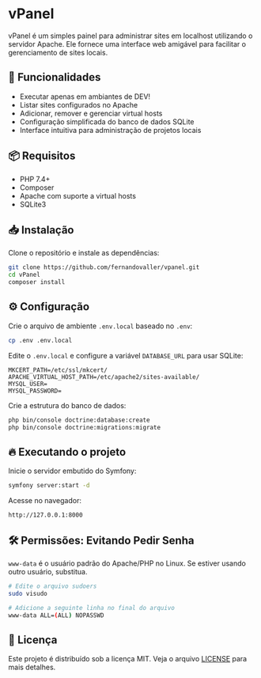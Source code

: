 # vPanel

vPanel é um simples painel para administrar sites em localhost utilizando o servidor Apache. Ele
fornece uma interface web amigável para facilitar o gerenciamento de sites locais.

## 🚀 Funcionalidades

- Executar apenas em ambiantes de DEV!
- Listar sites configurados no Apache
- Adicionar, remover e gerenciar virtual hosts
- Configuração simplificada do banco de dados SQLite
- Interface intuitiva para administração de projetos locais

## 📦 Requisitos

- PHP 7.4+
- Composer
- Apache com suporte a virtual hosts
- SQLite3

## 📥 Instalação

Clone o repositório e instale as dependências:

```sh
git clone https://github.com/fernandovaller/vpanel.git
cd vPanel
composer install
```

## ⚙️ Configuração

Crie o arquivo de ambiente `.env.local` baseado no `.env`:

```sh
cp .env .env.local
```

Edite o `.env.local` e configure a variável `DATABASE_URL` para usar SQLite:

```env
MKCERT_PATH=/etc/ssl/mkcert/
APACHE_VIRTUAL_HOST_PATH=/etc/apache2/sites-available/
MYSQL_USER=
MYSQL_PASSWORD=
```

Crie a estrutura do banco de dados:

```sh
php bin/console doctrine:database:create
php bin/console doctrine:migrations:migrate
```

## 🔥 Executando o projeto

Inicie o servidor embutido do Symfony:

```sh
symfony server:start -d
```

Acesse no navegador:

```
http://127.0.0.1:8000
```

## 🛠 Permissões: Evitando Pedir Senha

`www-data` é o usuário padrão do Apache/PHP no Linux. Se estiver usando outro usuário, substitua.

```sh
# Edite o arquivo sudoers
sudo visudo

# Adicione a seguinte linha no final do arquivo
www-data ALL=(ALL) NOPASSWD
```

## 📜 Licença

Este projeto é distribuído sob a licença MIT. Veja o arquivo [LICENSE](LICENSE) para mais detalhes.

